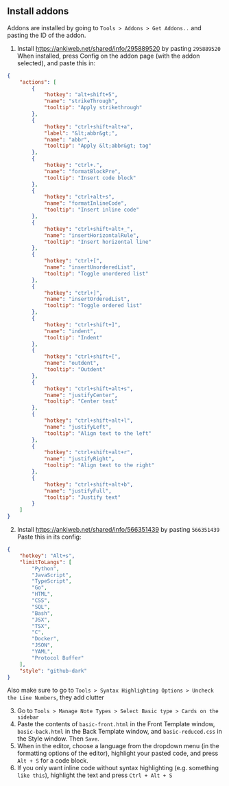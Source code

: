 ## Install addons
Addons are installed by going to `Tools > Addons > Get Addons..` and pasting the ID of the addon.

1. Install https://ankiweb.net/shared/info/295889520 by pasting `295889520`
When installed, press Config on the addon page (with the addon selected), and paste this in:
```json
{
    "actions": [
        {
            "hotkey": "alt+shift+5",
            "name": "strikeThrough",
            "tooltip": "Apply strikethrough"
        },
        {
            "hotkey": "ctrl+shift+alt+a",
            "label": "&lt;abbr&gt;",
            "name": "abbr",
            "tooltip": "Apply &lt;abbr&gt; tag"
        },
        {
            "hotkey": "ctrl+.",
            "name": "formatBlockPre",
            "tooltip": "Insert code block"
        },
        {
            "hotkey": "ctrl+alt+s",
            "name": "formatInlineCode",
            "tooltip": "Insert inline code"
        },
        {
            "hotkey": "ctrl+shift+alt+_",
            "name": "insertHorizontalRule",
            "tooltip": "Insert horizontal line"
        },
        {
            "hotkey": "ctrl+[",
            "name": "insertUnorderedList",
            "tooltip": "Toggle unordered list"
        },
        {
            "hotkey": "ctrl+]",
            "name": "insertOrderedList",
            "tooltip": "Toggle ordered list"
        },
        {
            "hotkey": "ctrl+shift+]",
            "name": "indent",
            "tooltip": "Indent"
        },
        {
            "hotkey": "ctrl+shift+[",
            "name": "outdent",
            "tooltip": "Outdent"
        },
        {
            "hotkey": "ctrl+shift+alt+s",
            "name": "justifyCenter",
            "tooltip": "Center text"
        },
        {
            "hotkey": "ctrl+shift+alt+l",
            "name": "justifyLeft",
            "tooltip": "Align text to the left"
        },
        {
            "hotkey": "ctrl+shift+alt+r",
            "name": "justifyRight",
            "tooltip": "Align text to the right"
        },
        {
            "hotkey": "ctrl+shift+alt+b",
            "name": "justifyFull",
            "tooltip": "Justify text"
        }
    ]
}

```

2. Install https://ankiweb.net/shared/info/566351439 by pasting `566351439`
Paste this in its config:
```json
{
    "hotkey": "Alt+s",
    "limitToLangs": [
        "Python",
        "JavaScript",
        "TypeScript",
        "Go",
        "HTML",
        "CSS",
        "SQL",
        "Bash",
        "JSX",
        "TSX",
        "C",
        "Docker",
        "JSON",
        "YAML",
        "Protocol Buffer"
    ],
    "style": "github-dark"
}
```

Also make sure to go to `Tools > Syntax Highlighting Options > Uncheck the Line Numbers`, they add clutter

3. Go to `Tools > Manage Note Types > Select Basic type > Cards on the sidebar`
4. Paste the contents of `basic-front.html` in the Front Template window, `basic-back.html` in the Back Template window, and `basic-reduced.css` in the Style window. Then `Save`.
5. When in the editor, choose a language from the dropdown menu (in the formatting options of the editor), highlight your pasted code, and press `Alt + S` for a code block.
6. If you only want inline code without syntax highlighting (e.g. something `like this`), highlight the text and press `Ctrl + Alt + S`